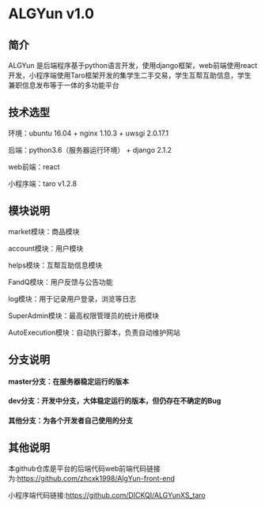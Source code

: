 # ALGYun v1.0

## 简介
ALGYun 是后端程序基于python语言开发，使用django框架，web前端使用react开发，小程序端使用Taro框架开发的集学生二手交易，学生互帮互助信息，学生兼职信息发布等于一体的多功能平台

## 技术选型
环境：ubuntu 16.04 + nginx 1.10.3 + uwsgi 2.0.17.1

后端：python3.6（服务器运行环境） + django 2.1.2

web前端：react

小程序端：taro v1.2.8

## 模块说明

market模块：商品模块

account模块：用户模块

helps模块：互帮互助信息模块

FandQ模块：用户反馈与公告功能

log模块：用于记录用户登录，浏览等日志

SuperAdmin模块：最高权限管理员的统计用模块

AutoExecution模块：自动执行脚本，负责自动维护网站

## 分支说明
#### master分支：在服务器稳定运行的版本
#### dev分支：开发中分支，大体稳定运行的版本，但仍存在不确定的Bug
#### 其他分支：为各个开发者自己使用的分支

## 其他说明

本github仓库是平台的后端代码web前端代码链接为:https://github.com/zhcxk1998/AlgYun-front-end

小程序端代码链接:https://github.com/DICKQI/ALGYunXS_taro
